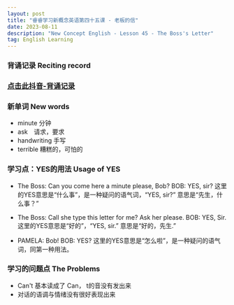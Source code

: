 ```yaml
---
layout: post
title: "睿睿学习新概念英语第四十五课 - 老板的信"
date: 2023-08-11 
description: "New Concept English - Lesson 45 - The Boss's Letter"
tag: English Learning
---   
```


### 背诵记录 Reciting record

<a href="https://v.douyin.com/ieRsn1uw/"><h3>点击此抖音-背诵记录</h3></a>

### 新单词 New words
- minute 分钟
- ask　请求，要求
- handwriting 手写
- terrible 糟糕的，可怕的

### 学习点：YES的用法 Usage of YES
- The Boss: Can you come here a minute please, Bob? 
  BOB:      YES, sir? 
  这里的YES意思是“什么事”，是一种疑问的语气词，“YES, sir?” 意思是“先生，什么事？”

- The Boss: Call she type this letter for me? Ask her please.
  BOB:      YES, Sir.
  这里的YES意思是“好的”，“YES, sir.” 意思是“好的，先生.”

- PAMELA: Bob!
  BOB:    YES?
  这里的YES意思是“怎么啦”，是一种疑问的语气词，同第一种用法。

### 学习的问题点 The Problems 
- Can't 基本读成了 Can， t的音没有发出来
- 对话的语调与情绪没有很好表现出来





